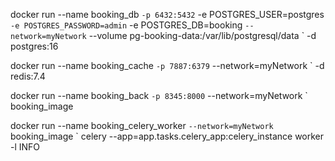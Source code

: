 docker run --name booking_db `
    -p 6432:5432 `
    -e POSTGRES_USER=postgres `
    -e POSTGRES_PASSWORD=admin `
    -e POSTGRES_DB=booking `
    --network=myNetwork `
    --volume pg-booking-data:/var/lib/postgresql/data `
    -d postgres:16

docker run --name booking_cache `
    -p 7887:6379 `
    --network=myNetwork `
    -d redis:7.4

docker run --name booking_back `
    -p 8345:8000 `
    --network=myNetwork `
    booking_image

docker run --name booking_celery_worker `
    --network=myNetwork `
    booking_image `
    celery --app=app.tasks.celery_app:celery_instance worker -l INFO
